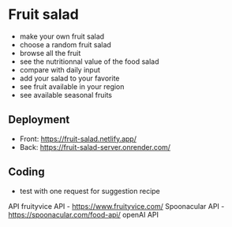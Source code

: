 # Fruit salad

- make your own fruit salad
- choose a random fruit salad
- browse all the fruit
- see the nutritionnal value of the food salad
- compare with daily input
- add your salad to your favorite
- see fruit available in your region
- see available seasonal fruits 

## Deployment
- Front: https://fruit-salad.netlify.app/
- Back: https://fruit-salad-server.onrender.com/

## Coding
- test with one request for suggestion recipe

API 
fruityvice API - https://www.fruityvice.com/
Spoonacular API - https://spoonacular.com/food-api/
openAI API
